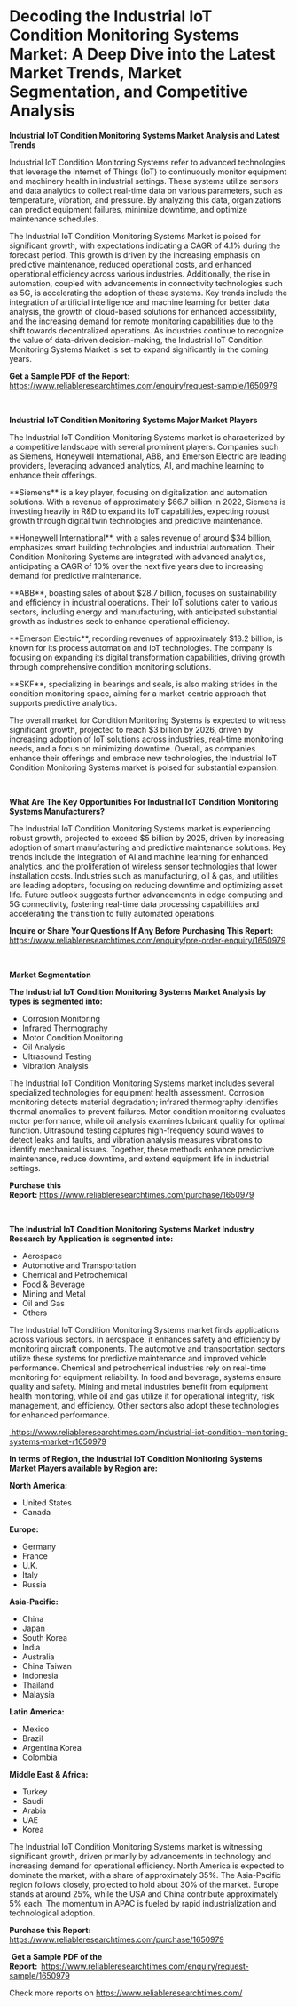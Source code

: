 <p><h1>Decoding the Industrial IoT Condition Monitoring Systems Market: A Deep Dive into the Latest Market Trends, Market Segmentation, and Competitive Analysis</h1></p><p><strong>Industrial IoT Condition Monitoring Systems Market Analysis and Latest Trends</strong></p>
<p><p>Industrial IoT Condition Monitoring Systems refer to advanced technologies that leverage the Internet of Things (IoT) to continuously monitor equipment and machinery health in industrial settings. These systems utilize sensors and data analytics to collect real-time data on various parameters, such as temperature, vibration, and pressure. By analyzing this data, organizations can predict equipment failures, minimize downtime, and optimize maintenance schedules.</p><p>The Industrial IoT Condition Monitoring Systems Market is poised for significant growth, with expectations indicating a CAGR of 4.1% during the forecast period. This growth is driven by the increasing emphasis on predictive maintenance, reduced operational costs, and enhanced operational efficiency across various industries. Additionally, the rise in automation, coupled with advancements in connectivity technologies such as 5G, is accelerating the adoption of these systems. Key trends include the integration of artificial intelligence and machine learning for better data analysis, the growth of cloud-based solutions for enhanced accessibility, and the increasing demand for remote monitoring capabilities due to the shift towards decentralized operations. As industries continue to recognize the value of data-driven decision-making, the Industrial IoT Condition Monitoring Systems Market is set to expand significantly in the coming years.</p></p>
<p><strong>Get a Sample PDF of the Report:&nbsp;</strong> <a href="https://www.reliableresearchtimes.com/enquiry/request-sample/1650979?utm_campaign=3184&utm_medium=2&utm_source=Github&utm_content=ia&utm_term=23032025&utm_id=industrial-iot-condition-monitoring-systems">https://www.reliableresearchtimes.com/enquiry/request-sample/1650979</a></p>
<p>&nbsp;</p>
<p><strong>Industrial IoT Condition Monitoring Systems Major Market Players</strong></p>
<p><p>The Industrial IoT Condition Monitoring Systems market is characterized by a competitive landscape with several prominent players. Companies such as Siemens, Honeywell International, ABB, and Emerson Electric are leading providers, leveraging advanced analytics, AI, and machine learning to enhance their offerings.</p><p>**Siemens** is a key player, focusing on digitalization and automation solutions. With a revenue of approximately $66.7 billion in 2022, Siemens is investing heavily in R&D to expand its IoT capabilities, expecting robust growth through digital twin technologies and predictive maintenance.</p><p>**Honeywell International**, with a sales revenue of around $34 billion, emphasizes smart building technologies and industrial automation. Their Condition Monitoring Systems are integrated with advanced analytics, anticipating a CAGR of 10% over the next five years due to increasing demand for predictive maintenance.</p><p>**ABB**, boasting sales of about $28.7 billion, focuses on sustainability and efficiency in industrial operations. Their IoT solutions cater to various sectors, including energy and manufacturing, with anticipated substantial growth as industries seek to enhance operational efficiency.</p><p>**Emerson Electric**, recording revenues of approximately $18.2 billion, is known for its process automation and IoT technologies. The company is focusing on expanding its digital transformation capabilities, driving growth through comprehensive condition monitoring solutions.</p><p>**SKF**, specializing in bearings and seals, is also making strides in the condition monitoring space, aiming for a market-centric approach that supports predictive analytics.</p><p>The overall market for Condition Monitoring Systems is expected to witness significant growth, projected to reach $3 billion by 2026, driven by increasing adoption of IoT solutions across industries, real-time monitoring needs, and a focus on minimizing downtime. Overall, as companies enhance their offerings and embrace new technologies, the Industrial IoT Condition Monitoring Systems market is poised for substantial expansion.</p></p>
<p>&nbsp;</p>
<p><strong>What Are The Key Opportunities For Industrial IoT Condition Monitoring Systems Manufacturers?</strong></p>
<p><p>The Industrial IoT Condition Monitoring Systems market is experiencing robust growth, projected to exceed $5 billion by 2025, driven by increasing adoption of smart manufacturing and predictive maintenance solutions. Key trends include the integration of AI and machine learning for enhanced analytics, and the proliferation of wireless sensor technologies that lower installation costs. Industries such as manufacturing, oil & gas, and utilities are leading adopters, focusing on reducing downtime and optimizing asset life. Future outlook suggests further advancements in edge computing and 5G connectivity, fostering real-time data processing capabilities and accelerating the transition to fully automated operations.</p></p>
<p><strong>Inquire or Share Your Questions If Any Before Purchasing This Report:</strong> <a href="https://www.reliableresearchtimes.com/enquiry/pre-order-enquiry/1650979?utm_campaign=3184&utm_medium=2&utm_source=Github&utm_content=ia&utm_term=23032025&utm_id=industrial-iot-condition-monitoring-systems">https://www.reliableresearchtimes.com/enquiry/pre-order-enquiry/1650979</a></p>
<p>&nbsp;</p>
<p><strong>Market Segmentation</strong></p>
<p><strong>The Industrial IoT Condition Monitoring Systems Market Analysis by types is segmented into:</strong></p>
<p><ul><li>Corrosion Monitoring</li><li>Infrared Thermography</li><li>Motor Condition Monitoring</li><li>Oil Analysis</li><li>Ultrasound Testing</li><li>Vibration Analysis</li></ul></p>
<p><p>The Industrial IoT Condition Monitoring Systems market includes several specialized technologies for equipment health assessment. Corrosion monitoring detects material degradation; infrared thermography identifies thermal anomalies to prevent failures. Motor condition monitoring evaluates motor performance, while oil analysis examines lubricant quality for optimal function. Ultrasound testing captures high-frequency sound waves to detect leaks and faults, and vibration analysis measures vibrations to identify mechanical issues. Together, these methods enhance predictive maintenance, reduce downtime, and extend equipment life in industrial settings.</p></p>
<p><strong>Purchase this Report:&nbsp;</strong><a href="https://www.reliableresearchtimes.com/purchase/1650979?utm_campaign=3184&utm_medium=2&utm_source=Github&utm_content=ia&utm_term=23032025&utm_id=industrial-iot-condition-monitoring-systems">https://www.reliableresearchtimes.com/purchase/1650979</a></p>
<p>&nbsp;</p>
<p><strong>The Industrial IoT Condition Monitoring Systems Market Industry Research by Application is segmented into:</strong></p>
<p><ul><li>Aerospace</li><li>Automotive and Transportation</li><li>Chemical and Petrochemical</li><li>Food & Beverage</li><li>Mining and Metal</li><li>Oil and Gas</li><li>Others</li></ul></p>
<p><p>The Industrial IoT Condition Monitoring Systems market finds applications across various sectors. In aerospace, it enhances safety and efficiency by monitoring aircraft components. The automotive and transportation sectors utilize these systems for predictive maintenance and improved vehicle performance. Chemical and petrochemical industries rely on real-time monitoring for equipment reliability. In food and beverage, systems ensure quality and safety. Mining and metal industries benefit from equipment health monitoring, while oil and gas utilize it for operational integrity, risk management, and efficiency. Other sectors also adopt these technologies for enhanced performance.</p></p>
<p><a href="https://www.reliableresearchtimes.com/industrial-iot-condition-monitoring-systems-market-r1650979?utm_campaign=3184&utm_medium=2&utm_source=Github&utm_content=ia&utm_term=23032025&utm_id=industrial-iot-condition-monitoring-systems">&nbsp;https://www.reliableresearchtimes.com/industrial-iot-condition-monitoring-systems-market-r1650979</a></p>
<p><strong>In terms of Region, the Industrial IoT Condition Monitoring Systems Market Players available by Region are:</strong></p>
<p>
    <p> <strong> North America: </strong>
        <ul>
            <li>United States</li>
            <li>Canada</li>
        </ul>
        </p> 
    <p> <strong> Europe: </strong>
        <ul>
            <li>Germany</li>
            <li>France</li>
            <li>U.K.</li>
            <li>Italy</li>
            <li>Russia</li>
        </ul>
        </p> 
    <p> <strong> Asia-Pacific: </strong>
        <ul>
            <li>China</li>
            <li>Japan</li>
            <li>South Korea</li>
            <li>India</li>
            <li>Australia</li>
            <li>China Taiwan</li>
            <li>Indonesia</li>
            <li>Thailand</li>
            <li>Malaysia</li>
        </ul>
        </p> 
    <p> <strong> Latin America: </strong>
        <ul>
            <li>Mexico</li>
            <li>Brazil</li>
            <li>Argentina Korea</li>
            <li>Colombia</li>
        </ul>
        </p> 
    <p> <strong> Middle East & Africa: </strong>
        <ul>
            <li>Turkey</li>
            <li>Saudi</li>
            <li>Arabia</li>
            <li>UAE</li>
            <li>Korea</li>
        </ul>
    </p>
    </p>
<p><p>The Industrial IoT Condition Monitoring Systems market is witnessing significant growth, driven primarily by advancements in technology and increasing demand for operational efficiency. North America is expected to dominate the market, with a share of approximately 35%. The Asia-Pacific region follows closely, projected to hold about 30% of the market. Europe stands at around 25%, while the USA and China contribute approximately 5% each. The momentum in APAC is fueled by rapid industrialization and technological adoption.</p></p>
<p><strong>Purchase this Report: </strong><a href="https://www.reliableresearchtimes.com/purchase/1650979?utm_campaign=3184&utm_medium=2&utm_source=Github&utm_content=ia&utm_term=23032025&utm_id=industrial-iot-condition-monitoring-systems">https://www.reliableresearchtimes.com/purchase/1650979</a></p>
<p>&nbsp;<strong>Get a Sample PDF of the Report:&nbsp;&nbsp;</strong><a href="https://www.reliableresearchtimes.com/enquiry/request-sample/1650979?utm_campaign=3184&utm_medium=2&utm_source=Github&utm_content=ia&utm_term=23032025&utm_id=industrial-iot-condition-monitoring-systems">https://www.reliableresearchtimes.com/enquiry/request-sample/1650979</a></p>
<p><strong></strong></p>
<p>Check more reports on <a href="https://www.reliableresearchtimes.com/?utm_campaign=3184&utm_medium=2&utm_source=Github&utm_content=ia&utm_term=23032025&utm_id=industrial-iot-condition-monitoring-systems">https://www.reliableresearchtimes.com/</a></p>